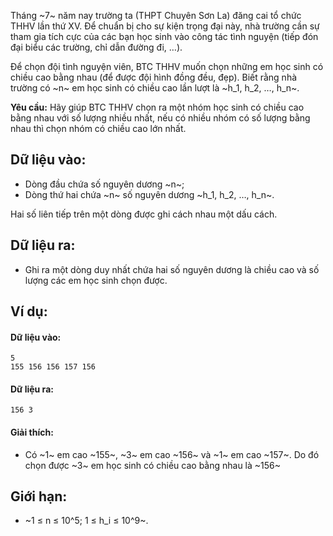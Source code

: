 Tháng ~7~ năm nay trường ta (THPT Chuyên Sơn La) đăng cai tổ chức THHV lần thứ XV. Để chuẩn bị cho sự kiện trọng đại này, nhà trường cần sự tham gia tích cực của các bạn học sinh vào công tác tình nguyện (tiếp đón đại biểu các trường, chỉ dẫn đường đi, …).

Để chọn đội tình nguyện viên, BTC THHV muốn chọn những em học sinh có chiều cao bằng nhau (để được đội hình đồng đều, đẹp). Biết rằng nhà trường có ~n~ em học sinh có chiều cao lần lượt là ~h_1, h_2, …, h_n~.

**Yêu cầu:** Hãy giúp BTC THHV chọn ra một nhóm học sinh có chiều cao bằng nhau với số lượng nhiều nhất, nếu có nhiều nhóm có số lượng bằng nhau thì chọn nhóm có chiều cao lớn nhất.

## Dữ liệu vào:
- Dòng đầu chứa số nguyên dương ~n~;
- Dòng thứ hai chứa ~n~ số nguyên dương ~h_1, h_2, …, h_n~.

Hai số liên tiếp trên một dòng được ghi cách nhau một dấu cách.

## Dữ liệu ra:
- Ghi ra một dòng duy nhất chứa hai số nguyên dương là chiều cao và số lượng các em học sinh chọn được.

## Ví dụ:
#### Dữ liệu vào:
```
5
155 156 156 157 156
```

#### Dữ liệu ra:
```
156 3
```

#### Giải thích:
- Có ~1~ em cao ~155~, ~3~ em cao ~156~ và ~1~ em cao ~157~. Do đó chọn được ~3~ em học sinh có chiều cao bằng nhau là ~156~

## Giới hạn:
- ~1 ≤ n ≤ 10^5; 1 ≤ h_i ≤ 10^9~.